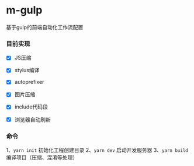 # m-gulp

基于gulp的前端自动化工作流配置

### 目前实现

- [x] JS压缩

- [x] stylus编译

- [x] autoprefixer

- [x] 图片压缩

- [x] include代码段

- [x] 浏览器自动刷新

### 命令

1、`yarn init` 初始化工程创建目录
2、`yarn dev` 启动开发服务器
3、`yarn build` 编译项目（压缩、混淆等处理）
